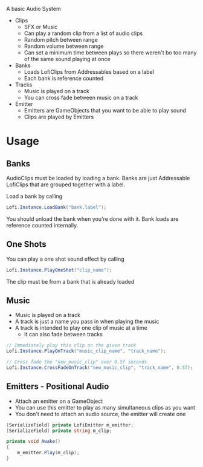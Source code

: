 A basic Audio System

- Clips
  - SFX or Music
  - Can play a random clip from a list of audio clips
  - Random pitch between range
  - Random volume between range
  - Can set a minimum time between plays so there weren't bo too many of the same sound playing at once
- Banks
  - Loads LofiClips from Addressables based on a label
  - Each bank is reference counted
- Tracks
  - Music is played on a track
  - You can cross fade between music on a track
- Emitter
  - Emitters are GameObjects that you want to be able to play sound
  - Clips are played by Emitters


# Usage

## Banks
AudioClips must be loaded by loading a bank. Banks are just Addressable LofiClips that are grouped together with a label.

Load a bank by calling

```csharp
Lofi.Instance.LoadBank("bank.label");
```

You should unload the bank when you're done with it. Bank loads are reference counted internally.

## One Shots
You can play a one shot sound effect by calling

```csharp 
Lofi.Instance.PlayOneShot("clip_name");
```

The clip must be from a bank that is already loaded

## Music
* Music is played on a track
* A track is just a name you pass in when playing the music
* A track is intended to play one clip of music at a time
  * It can also fade between tracks

```csharp
// Immediately play this clip on the given track 
Lofi.Instance.PlayOnTrack("music_clip_name", "track_name");

// Cross fade the "new_music_clip" over 0.5f seconds
Lofi.Instance.CrossFadeOnTrack("new_music_clip", "track_name", 0.5f);
```


## Emitters - Positional Audio
- Attach an emitter on a GameObject
- You can use this emitter to play as many simultaneous clips as you want
- You don't need to attach an audio source, the emitter will create one

```csharp
[SerializeField] private LofiEmitter m_emitter;
[SerializeField] private string m_clip;

private void Awake()
{
    m_emitter.Play(m_clip);
}
```